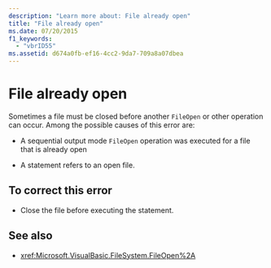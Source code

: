 ```yaml
---
description: "Learn more about: File already open"
title: "File already open"
ms.date: 07/20/2015
f1_keywords:
  - "vbrID55"
ms.assetid: d674a0fb-ef16-4cc2-9da7-709a8a07dbea
---
```

# File already open

Sometimes a file must be closed before another `FileOpen` or other operation can occur. Among the possible causes of this error are:

- A sequential output mode `FileOpen` operation was executed for a file that is already open

- A statement refers to an open file.

## To correct this error

- Close the file before executing the statement.

## See also

- <xref:Microsoft.VisualBasic.FileSystem.FileOpen%2A>
